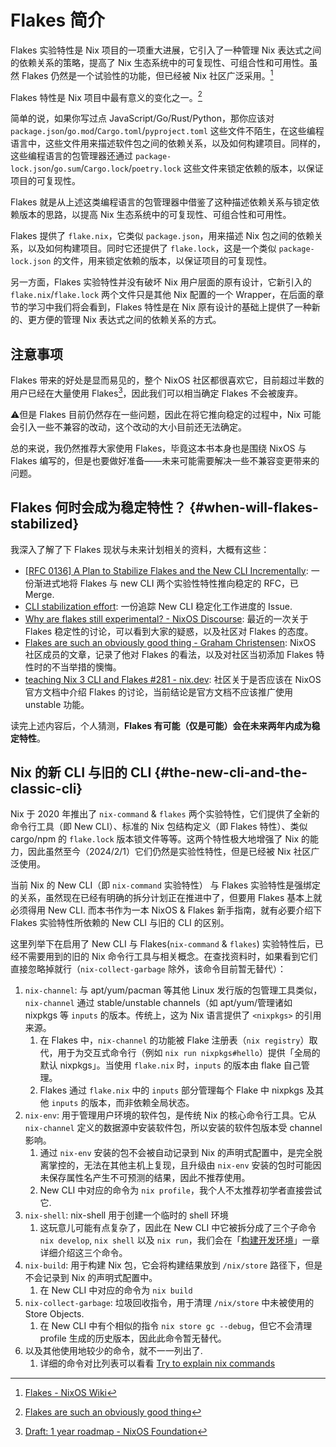 # Flakes 简介

Flakes 实验特性是 Nix 项目的一项重大进展，它引入了一种管理 Nix 表达式之间的依赖关系的策略，提高了 Nix 生态系统中的可复现性、可组合性和可用性。虽然 Flakes 仍然是一个试验性的功能，但已经被 Nix 社区广泛采用。[^1]

Flakes 特性是 Nix 项目中最有意义的变化之一。[^2]

简单的说，如果你写过点 JavaScript/Go/Rust/Python，那你应该对
`package.json`/`go.mod`/`Cargo.toml`/`pyproject.toml`
这些文件不陌生，在这些编程语言中，这些文件用来描述软件包之间的依赖关系，以及如何构建项目。同样的，这些编程语言的包管理器还通过
`package-lock.json`/`go.sum`/`Cargo.lock`/`poetry.lock`
这些文件来锁定依赖的版本，以保证项目的可复现性。

Flakes 就是从上述这类编程语言的包管理器中借鉴了这种描述依赖关系与锁定依赖版本的思路，以提高 Nix 生态系统中的可复现性、可组合性和可用性。

Flakes 提供了 `flake.nix`，它类似
`package.json`，用来描述 Nix 包之间的依赖关系，以及如何构建项目。同时它还提供了
`flake.lock`，这是一个类似 `package-lock.json`
的文件，用来锁定依赖的版本，以保证项目的可复现性。

另一方面，Flakes 实验特性并没有破坏 Nix 用户层面的原有设计，它新引入的
`flake.nix`/`flake.lock`
两个文件只是其他 Nix 配置的一个 Wrapper，在后面的章节的学习中我们将会看到，Flakes 特性是在 Nix 原有设计的基础上提供了一种新的、更方便的管理 Nix 表达式之间的依赖关系的方式。

## 注意事项 <Badge type="danger" text="caution" />

Flakes 带来的好处是显而易见的，整个 NixOS 社区都很喜欢它，目前超过半数的用户已经在大量使用 Flakes[^3]，因此我们可以相当确定 Flakes 不会被废弃。

:warning:但是 Flakes 目前仍然存在一些问题，因此在将它推向稳定的过程中，Nix 可能会引入一些不兼容的改动，这个改动的大小目前还无法确定。

总的来说，我仍然推荐大家使用 Flakes，毕竟这本书本身也是围绕 NixOS 与 Flakes 编写的，但是也要做好准备——未来可能需要解决一些不兼容变更带来的问题。

## Flakes 何时会成为稳定特性？ {#when-will-flakes-stabilized}

我深入了解了下 Flakes 现状与未来计划相关的资料，大概有这些：

- [[RFC 0136] A Plan to Stabilize Flakes and the New CLI Incrementally](https://github.com/NixOS/rfcs/pull/136): 一份渐进式地将 Flakes 与 new
  CLI 两个实验性特性推向稳定的 RFC，已 Merge.
- [CLI stabilization effort](https://github.com/NixOS/nix/issues/7701): 一份追踪 New
  CLI 稳定化工作进度的 Issue.
- [Why are flakes still experimental? - NixOS Discourse](https://discourse.nixos.org/t/why-are-flakes-still-experimental/29317): 最近的一次关于 Flakes 稳定性的讨论，可以看到大家的疑惑，以及社区对 Flakes 的态度。
- [Flakes are such an obviously good thing - Graham Christensen](https://grahamc.com/blog/flakes-are-an-obviously-good-thing/):
  NixOS 社区成员的文章，记录了他对 Flakes 的看法，以及对社区当初添加 Flakes 特性时的不当举措的懊悔。
- [ teaching Nix 3 CLI and Flakes #281 - nix.dev](https://github.com/NixOS/nix.dev/issues/281): 社区关于是否应该在 NixOS 官方文档中介绍 Flakes 的讨论，当前结论是官方文档不应该推广使用 unstable 功能。

读完上述内容后，个人猜测，**Flakes 有可能（仅是可能）会在未来两年内成为稳定特性**。

## Nix 的新 CLI 与旧的 CLI {#the-new-cli-and-the-classic-cli}

Nix 于 2020 年推出了 `nix-command` & `flakes`
两个实验特性，它们提供了全新的命令行工具（即 New
CLI）、标准的 Nix 包结构定义（即 Flakes 特性）、类似 cargo/npm 的 `flake.lock`
版本锁文件等等。这两个特性极大地增强了 Nix 的能力，因此虽然至今（2024/2/1）它们仍然是实验性特性，但是已经被 Nix 社区广泛使用。

当前 Nix 的 New CLI（即 `nix-command`
实验特性） 与 Flakes 实验特性是强绑定的关系，虽然现在已经有明确的拆分计划正在推进中了，但要用 Flakes 基本上就必须得用 New
CLI. 而本书作为一本 NixOS & Flakes 新手指南，就有必要介绍下 Flakes 实验特性所依赖的 New
CLI 与旧的 CLI 的区别。

这里列举下在启用了 New CLI 与 Flakes(`nix-command` &
`flakes`) 实验特性后，已经不需要用到的旧的 Nix 命令行工具与相关概念。在查找资料时，如果看到它们直接忽略掉就行（`nix-collect-garbage`
除外，该命令目前暂无替代）：

1. `nix-channel`: 与 apt/yum/pacman 等其他 Linux 发行版的包管理工具类似，`nix-channel`
   通过 stable/unstable channels（如 apt/yum/管理诸如 nixpkgs 等 `inputs`
   的版本。传统上，这为 Nix 语言提供了 `<nixpkgs>` 的引用来源。
   1. 在 Flakes 中，`nix-channel`
      的功能被 Flake 注册表（`nix registry`）取代，用于为交互式命令行（例如
      `nix run nixpkgs#hello`）提供「全局的默认 nixpkgs」。当使用 `flake.nix` 时，`inputs`
      的版本由 flake 自己管理。
   2. Flakes 通过 `flake.nix` 中的 `inputs` 部分管理每个 Flake 中 nixpkgs 及其他 `inputs`
      的版本，而非依赖全局状态。
2. `nix-env`: 用于管理用户环境的软件包，是传统 Nix 的核心命令行工具。它从 `nix-channel`
   定义的数据源中安装软件包，所以安装的软件包版本受 channel 影响。
   1. 通过 `nix-env`
      安装的包不会被自动记录到 Nix 的声明式配置中，是完全脱离掌控的，无法在其他主机上复现，且升级由
      `nix-env` 安装的包时可能因未保存属性名产生不可预测的结果，因此不推荐使用。
   2. New CLI 中对应的命令为 `nix profile`，我个人不太推荐初学者直接尝试它.
3. `nix-shell`: nix-shell 用于创建一个临时的 shell 环境
   1. 这玩意儿可能有点复杂了，因此在 New CLI 中它被拆分成了三个子命令 `nix develop`,
      `nix shell` 以及
      `nix run`，我们会在「[构建开发环境](../development/intro.md)」一章详细介绍这三个命令。
4. `nix-build`: 用于构建 Nix 包，它会将构建结果放到 `/nix/store`
   路径下，但是不会记录到 Nix 的声明式配置中。
   1. 在 New CLI 中对应的命令为 `nix build`
5. `nix-collect-garbage`: 垃圾回收指令，用于清理 `/nix/store` 中未被使用的 Store Objects.
   1. 在 New CLI 中有个相似的指令
      `nix store gc --debug`，但它不会清理 profile 生成的历史版本，因此此命令暂无替代。
6. 以及其他使用地较少的命令，就不一一列出了.
   1. 详细的命令对比列表可以看看
      [Try to explain nix commands](https://qiita-com.translate.goog/Sumi-Sumi/items/6de9ee7aab10bc0dbead?_x_tr_sl=auto&_x_tr_tl=en&_x_tr_hl=en)

[^1]: [Flakes - NixOS Wiki](https://wiki.nixos.org/wiki/Flakes)

[^2]:
    [Flakes are such an obviously good thing](https://grahamc.com/blog/flakes-are-an-obviously-good-thing/)

[^3]:
    [Draft: 1 year roadmap - NixOS Foundation](https://web.archive.org/web/20250317120825/https://nixos-foundation.notion.site/1-year-roadmap-0dc5c2ec265a477ea65c549cd5e568a9)
